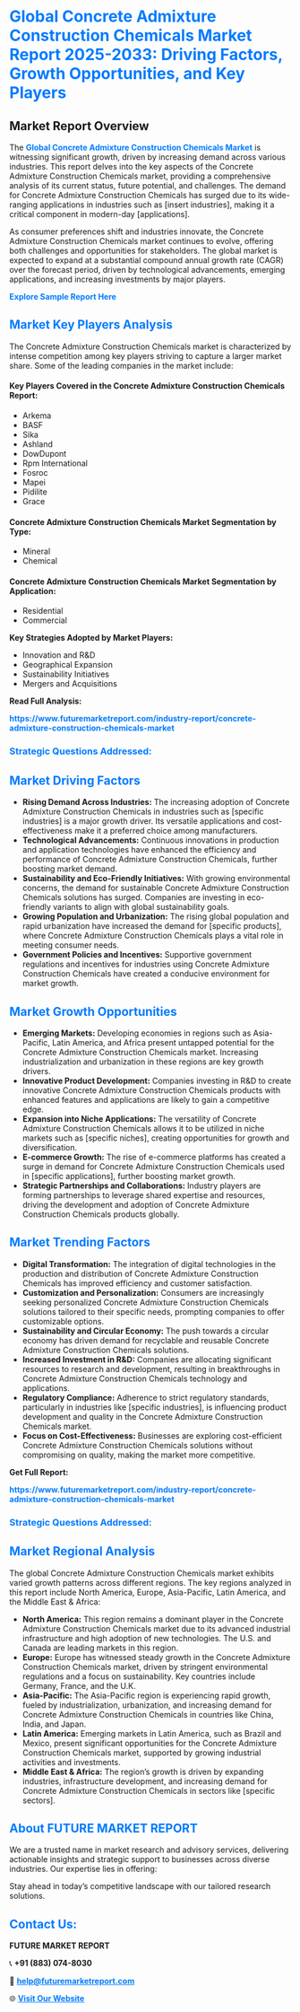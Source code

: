 <h1 style="color: #007BFF;">Global Concrete Admixture Construction Chemicals Market Report 2025-2033: Driving Factors, Growth Opportunities, and Key Players</h1>

<section id="overview">
<h2>Market Report Overview</h2>
<p>The <a href="https://www.futuremarketreport.com/industry-report/concrete-admixture-construction-chemicals-market" style="color: #007BFF; text-decoration: none;"><strong>Global Concrete Admixture Construction Chemicals Market</strong></a> is witnessing significant growth, driven by increasing demand across various industries. This report delves into the key aspects of the Concrete Admixture Construction Chemicals market, providing a comprehensive analysis of its current status, future potential, and challenges. The demand for Concrete Admixture Construction Chemicals has surged due to its wide-ranging applications in industries such as [insert industries], making it a critical component in modern-day [applications].</p>
<p>As consumer preferences shift and industries innovate, the Concrete Admixture Construction Chemicals market continues to evolve, offering both challenges and opportunities for stakeholders. The global market is expected to expand at a substantial compound annual growth rate (CAGR) over the forecast period, driven by technological advancements, emerging applications, and increasing investments by major players.</p>
</section>

<section id="overview">
<p><a href="https://www.futuremarketreport.com/request-sample/reportId=62268" style="color: #007BFF; text-decoration: none;"><strong>Explore Sample Report Here</strong></a></p>
</section>

<section id="key-players">
<h2 style="color: #007BFF;">Market Key Players Analysis</h2>
<p>The Concrete Admixture Construction Chemicals market is characterized by intense competition among key players striving to capture a larger market share. Some of the leading companies in the market include:</p>
<h4>Key Players Covered in the Concrete Admixture Construction Chemicals Report:</h4>
<ul><li>Arkema</li><li>BASF</li><li>Sika</li><li>Ashland</li><li>DowDupont</li><li>Rpm International</li><li>Fosroc</li><li>Mapei</li><li>Pidilite</li><li>Grace</li></ul>
<h4>Concrete Admixture Construction Chemicals Market Segmentation by Type:</h4>
<ul><li>Mineral</li><li>Chemical</li></ul>

<h4>Concrete Admixture Construction Chemicals Market Segmentation by Application:</h4>
<ul><li>Residential</li><li>Commercial</li></ul>
<p><strong>Key Strategies Adopted by Market Players:</strong></p>
<ul>
<li>Innovation and R&D</li>
<li>Geographical Expansion</li>
<li>Sustainability Initiatives</li>
<li>Mergers and Acquisitions</li>
</ul>
</section>

<section>
<p><strong>Read Full Analysis: </strong></p><a href="https://www.futuremarketreport.com/industry-report/concrete-admixture-construction-chemicals-market" style="color: #007BFF; text-decoration: none;"><strong>https://www.futuremarketreport.com/industry-report/concrete-admixture-construction-chemicals-market</strong></a>
<h3 style="color: #007BFF;">Strategic Questions Addressed:</h3>
</section>

<section id="driving-factors">
<h2 style="color: #007BFF;">Market Driving Factors</h2>
<ul>
<li><strong>Rising Demand Across Industries:</strong> The increasing adoption of Concrete Admixture Construction Chemicals in industries such as [specific industries] is a major growth driver. Its versatile applications and cost-effectiveness make it a preferred choice among manufacturers.</li>
<li><strong>Technological Advancements:</strong> Continuous innovations in production and application technologies have enhanced the efficiency and performance of Concrete Admixture Construction Chemicals, further boosting market demand.</li>
<li><strong>Sustainability and Eco-Friendly Initiatives:</strong> With growing environmental concerns, the demand for sustainable Concrete Admixture Construction Chemicals solutions has surged. Companies are investing in eco-friendly variants to align with global sustainability goals.</li>
<li><strong>Growing Population and Urbanization:</strong> The rising global population and rapid urbanization have increased the demand for [specific products], where Concrete Admixture Construction Chemicals plays a vital role in meeting consumer needs.</li>
<li><strong>Government Policies and Incentives:</strong> Supportive government regulations and incentives for industries using Concrete Admixture Construction Chemicals have created a conducive environment for market growth.</li>
</ul>
</section>

<section id="growth-opportunities">
<h2 style="color: #007BFF;">Market Growth Opportunities</h2>
<ul>
<li><strong>Emerging Markets:</strong> Developing economies in regions such as Asia-Pacific, Latin America, and Africa present untapped potential for the Concrete Admixture Construction Chemicals market. Increasing industrialization and urbanization in these regions are key growth drivers.</li>
<li><strong>Innovative Product Development:</strong> Companies investing in R&D to create innovative Concrete Admixture Construction Chemicals products with enhanced features and applications are likely to gain a competitive edge.</li>
<li><strong>Expansion into Niche Applications:</strong> The versatility of Concrete Admixture Construction Chemicals allows it to be utilized in niche markets such as [specific niches], creating opportunities for growth and diversification.</li>
<li><strong>E-commerce Growth:</strong> The rise of e-commerce platforms has created a surge in demand for Concrete Admixture Construction Chemicals used in [specific applications], further boosting market growth.</li>
<li><strong>Strategic Partnerships and Collaborations:</strong> Industry players are forming partnerships to leverage shared expertise and resources, driving the development and adoption of Concrete Admixture Construction Chemicals products globally.</li>
</ul>
</section>

<section id="trending-factors">
<h2 style="color: #007BFF;">Market Trending Factors</h2>
<ul>
<li><strong>Digital Transformation:</strong> The integration of digital technologies in the production and distribution of Concrete Admixture Construction Chemicals has improved efficiency and customer satisfaction.</li>
<li><strong>Customization and Personalization:</strong> Consumers are increasingly seeking personalized Concrete Admixture Construction Chemicals solutions tailored to their specific needs, prompting companies to offer customizable options.</li>
<li><strong>Sustainability and Circular Economy:</strong> The push towards a circular economy has driven demand for recyclable and reusable Concrete Admixture Construction Chemicals solutions.</li>
<li><strong>Increased Investment in R&D:</strong> Companies are allocating significant resources to research and development, resulting in breakthroughs in Concrete Admixture Construction Chemicals technology and applications.</li>
<li><strong>Regulatory Compliance:</strong> Adherence to strict regulatory standards, particularly in industries like [specific industries], is influencing product development and quality in the Concrete Admixture Construction Chemicals market.</li>
<li><strong>Focus on Cost-Effectiveness:</strong> Businesses are exploring cost-efficient Concrete Admixture Construction Chemicals solutions without compromising on quality, making the market more competitive.</li>
</ul>
</section>

<section>
<p><strong>Get Full Report: </strong></p><a href="https://www.futuremarketreport.com/industry-report/concrete-admixture-construction-chemicals-market" style="color: #007BFF; text-decoration: none;"><strong>https://www.futuremarketreport.com/industry-report/concrete-admixture-construction-chemicals-market</strong></a>
<h3 style="color: #007BFF;">Strategic Questions Addressed:</h3>
</section>


<section id="regional-analysis">
<h2 style="color: #007BFF;">Market Regional Analysis</h2>
<p>The global Concrete Admixture Construction Chemicals market exhibits varied growth patterns across different regions. The key regions analyzed in this report include North America, Europe, Asia-Pacific, Latin America, and the Middle East & Africa:</p>
<ul>
<li><strong>North America:</strong> This region remains a dominant player in the Concrete Admixture Construction Chemicals market due to its advanced industrial infrastructure and high adoption of new technologies. The U.S. and Canada are leading markets in this region.</li>
<li><strong>Europe:</strong> Europe has witnessed steady growth in the Concrete Admixture Construction Chemicals market, driven by stringent environmental regulations and a focus on sustainability. Key countries include Germany, France, and the U.K.</li>
<li><strong>Asia-Pacific:</strong> The Asia-Pacific region is experiencing rapid growth, fueled by industrialization, urbanization, and increasing demand for Concrete Admixture Construction Chemicals in countries like China, India, and Japan.</li>
<li><strong>Latin America:</strong> Emerging markets in Latin America, such as Brazil and Mexico, present significant opportunities for the Concrete Admixture Construction Chemicals market, supported by growing industrial activities and investments.</li>
<li><strong>Middle East & Africa:</strong> The region’s growth is driven by expanding industries, infrastructure development, and increasing demand for Concrete Admixture Construction Chemicals in sectors like [specific sectors].</li>
</ul>
</section>

<footer>
<h2 style="color: #007BFF;">About FUTURE MARKET REPORT</h2>
<p>We are a trusted name in market research and advisory services, delivering actionable insights and strategic support to businesses across diverse industries. Our expertise lies in offering:</p>

<p>Stay ahead in today’s competitive landscape with our tailored research solutions.</p>

<h2 style="color: #007BFF;">Contact Us:</h2>
<p><strong>FUTURE MARKET REPORT</strong></p>
<p>📞 <strong>+91 (883) 074-8030</strong></p>
<p>📧 <strong><a href="mailto:help@futuremarketreport.com" style="color: #007BFF;">help@futuremarketreport.com</a></strong></p>
<p>🌐 <strong><a href="https://www.futuremarketreport.com/" style="color: #007BFF;">Visit Our Website</a></strong></p>
</footer>